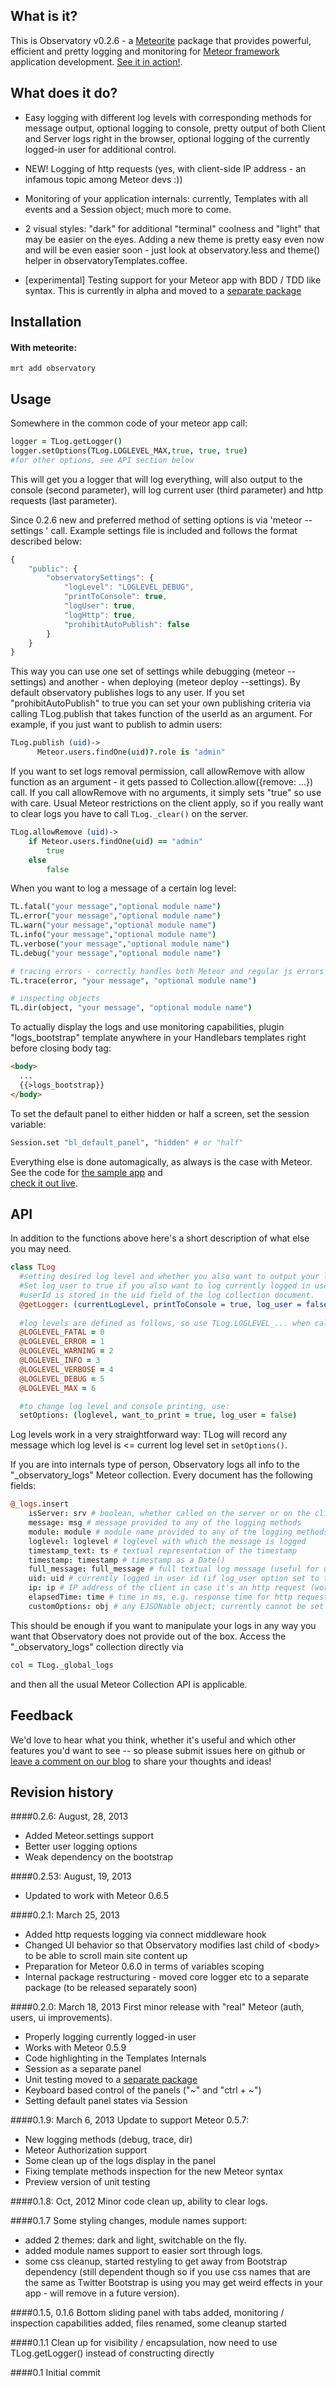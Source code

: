 What is it?
-------------
This is Observatory v0.2.6 - a [Meteorite](https://github.com/oortcloud/meteorite) package that provides powerful, efficient
and pretty logging and monitoring for [Meteor framework](http://meteor.com) application development.
[See it in action!](http://observatoryjs.com/).

What does it do?
------------------
* Easy logging with different log levels with corresponding methods for message output, optional 
logging to console, pretty output of both Client and Server logs right in the browser, optional logging of
the currently logged-in user for additional control.

* NEW! Logging of http requests (yes, with client-side IP address - an infamous topic among Meteor devs :))

* Monitoring of your application internals: currently, Templates with all events and a Session object; much more to come.

* 2 visual styles: "dark" for additional "terminal" coolness and "light" that may be easier on the eyes. Adding a new theme is pretty
easy even now and will be even easier soon - just look at observatory.less and theme() helper in observatoryTemplates.coffee.

* [experimental] Testing support for your Meteor app with BDD / TDD like syntax. This is currently in alpha and moved to a
[separate package](https://github.com/superstringsoftware/observatory-testing)

Installation
-----------------
#### With meteorite:

	mrt add observatory

Usage
---------

Somewhere in the common code of your meteor app call:
```coffeescript
logger = TLog.getLogger()
logger.setOptions(TLog.LOGLEVEL_MAX,true, true, true)
#for other options, see API section below
```
This will get you a logger that will log everything, will also output to the console (second parameter),
will log current user (third parameter) and http requests (last parameter).

Since 0.2.6 new and preferred method of setting options is via 'meteor --settings <filename>' call. Example settings file is
included and follows the format described below:

```javascript
{
    "public": {
        "observatorySettings": {
            "logLevel": "LOGLEVEL_DEBUG",
            "printToConsole": true,
            "logUser": true,
            "logHttp": true,
            "prohibitAutoPublish": false
        }
    }
}
```

This way you can use one set of settings while debugging (meteor --settings) and another - when deploying
(meteor deploy --settings). By default observatory publishes logs to any user. If you set "prohibitAutoPublish" to true
you can set your own publishing criteria via calling TLog.publish that takes function of the userId as an argument.
For example, if you just want to publish to admin users:

```coffeescript
TLog.publish (uid)->
      Meteor.users.findOne(uid)?.role is "admin"
```

If you want to set logs removal permission, call allowRemove with allow function as an argument - it gets passed to
Collection.allow({remove: ...}) call. If you call allowRemove with no arguments, it simply sets "true" so use with care.
Usual Meteor restrictions on the client apply, so if you really want to clear logs you have to call `TLog._clear()` on
the server.
```coffeescript
TLog.allowRemove (uid)->
    if Meteor.users.findOne(uid) == "admin"
        true
    else
        false
```

When you want to log a message of a certain log level:
```coffeescript
TL.fatal("your message","optional module name")
TL.error("your message","optional module name")
TL.warn("your message","optional module name")
TL.info("your message","optional module name")
TL.verbose("your message","optional module name")
TL.debug("your message","optional module name")

# tracing errors - correctly handles both Meteor and regular js errors
TL.trace(error, "your message", "optional module name")

# inspecting objects
TL.dir(object, "your message", "optional module name")
```
To actually display the logs and use monitoring capabilities, plugin "logs_bootstrap" template anywhere in your Handlebars
templates right before closing body tag:
```html
<body>
  ...
  {{>logs_bootstrap}}
</body>
```

To set the default panel to either hidden or half a screen, set the session variable:
```coffeescript
Session.set "bl_default_panel", "hidden" # or "half"
```

Everything else is done automagically, as always is the case with Meteor. See the code for 
[the sample app](https://github.com/jhoxray/telescope) and  
[check it out live](http://observatoryjs.com).


API
---------
In addition to the functions above here's a short description of what else you may need.
```coffeescript
class TLog
  #setting desired log level and whether you also want to output your log messages to the console (true or false)
  #Set log_user to true if you also want to log currently logged in user with every log message
  #userId is stored in the uid field of the log collection document.
  @getLogger: (currentLogLevel, printToConsole = true, log_user = false)->
  
  #log levels are defined as follows, so use TLog.LOGLEVEL_... when calling get Logger()
  @LOGLEVEL_FATAL = 0
  @LOGLEVEL_ERROR = 1
  @LOGLEVEL_WARNING = 2
  @LOGLEVEL_INFO = 3
  @LOGLEVEL_VERBOSE = 4
  @LOGLEVEL_DEBUG = 5
  @LOGLEVEL_MAX = 6

  #to change log level and console printing, use:
  setOptions: (loglevel, want_to_print = true, log_user = false)
```
Log levels work in a very straightforward way: TLog will record any message which log level is <= current log level 
set in `setOptions()`.

If you are into internals type of person, Observatory logs all info to the "_observatory_logs"
Meteor collection. Every document has the following fields:
```coffeescript
@_logs.insert
    isServer: srv # boolean, whether called on the server or on the client
    message: msg # message provided to any of the logging methods
    module: module # module name provided to any of the logging methods
    loglevel: loglevel # loglevel with which the message is logged
    timestamp_text: ts # textual representation of the timestamp
    timestamp: timestamp # timestamp as a Date()
    full_message: full_message # full textual log message (useful for quick export etc)
    uid: uid # currently logged in user id (if log_user option set to true)
    ip: ip # IP address of the client in case it's an http request (working on logging socks requests too)
    elapsedTime: time # time in ms, e.g. response time for http request, or method running time for profiling calls
    customOptions: obj # any EJSONable object; currently cannot be set from public API but is filled when logging http calls
```
This should be enough if you want to manipulate your logs in any way you want that Observatory
does not provide out of the box. Access the "_observatory_logs" collection directly via
```coffeescript
col = TLog._global_logs
```
and then all the usual Meteor Collection API is applicable.


Feedback
----------
We'd love to hear what you think, whether it's useful and which other features you'd want to see -- so please submit issues here on github or [leave a comment on our blog](http://superstringsoftware.com) 
to share your thoughts and ideas!

Revision history
-----------------
####0.2.6: August, 28, 2013
* Added Meteor.settings support
* Better user logging options
* Weak dependency on the bootstrap

####0.2.53: August, 19, 2013
* Updated to work with Meteor 0.6.5

####0.2.1: March 25, 2013
* Added http requests logging via connect middleware hook
* Changed UI behavior so that Observatory modifies last child of &lt;body&gt; to be able to scroll main site content up
* Preparation for Meteor 0.6.0 in terms of variables scoping
* Internal package restructuring - moved core logger etc to a separate package (to be released separately soon)

####0.2.0: March 18, 2013
First minor release with "real" Meteor (auth, users, ui improvements).
* Properly logging currently logged-in user
* Works with Meteor 0.5.9
* Code highlighting in the Templates Internals
* Session as a separate panel
* Unit testing moved to a [separate package](https://github.com/superstringsoftware/observatory-testing)
* Keyboard based control of the panels ("~" and "ctrl + ~")
* Setting default panel states via Session

####0.1.9: March 6, 2013
Update to support Meteor 0.5.7:
* New logging methods (debug, trace, dir)
* Meteor Authorization support
* Some clean up of the logs display in the panel
* Fixing template methods inspection for the new Meteor syntax
* Preview version of unit testing

####0.1.8: Oct, 2012
Minor code clean up, ability to clear logs.

####0.1.7
Some styling changes, module names support:
* added 2 themes: dark and light, switchable on the fly.
* added module names support to easier sort through logs.
* some css cleanup, started restyling to get away from Bootstrap dependency (still dependent though so if you use css names that
are the same as Twitter Bootstrap is using you may get weird effects in your app - will remove in a future version).

####0.1.5, 0.1.6
Bottom sliding panel with tabs added, monitoring / inspection capabilities added, files renamed, some cleanup started

####0.1.1 
Clean up for visibility / encapsulation, now need to use TLog.getLogger() instead of constructing directly

####0.1
Initial commit 

